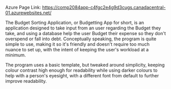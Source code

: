 Azure Page Link: https://comp2084app-c4fgc2e4g9d3cugs.canadacentral-01.azurewebsites.net/

The Budget Sorting Application, or Budgetting App for short, is an application designed to take input from an user regarding the Budget they take, and using a database help the user Budget their expense so they don't overspend or fall into debt.
Conceptually speaking, the program is quite simple to use, making it so it's friendly and doesn't require too much nuance to set up, with the intent of keeping the user's workload at a minimum.

The program uses a basic template, but tweaked around simplicity, keeping colour contrast high enough for readability while using darker colours to help with a person's eyesight, with a different font from default to further improve readability.
